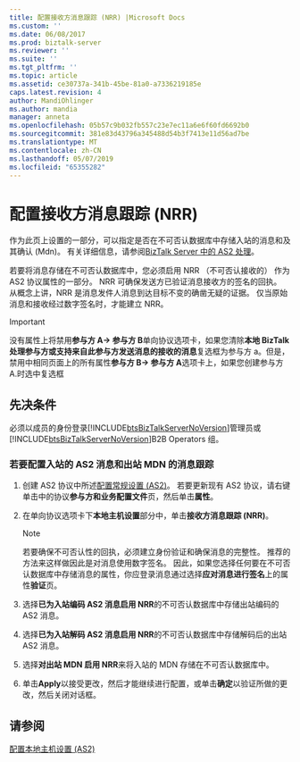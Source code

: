 ```yaml
---
title: 配置接收方消息跟踪 (NRR) |Microsoft Docs
ms.custom: ''
ms.date: 06/08/2017
ms.prod: biztalk-server
ms.reviewer: ''
ms.suite: ''
ms.tgt_pltfrm: ''
ms.topic: article
ms.assetid: ce30737a-341b-45be-81a0-a7336219185e
caps.latest.revision: 4
author: MandiOhlinger
ms.author: mandia
manager: anneta
ms.openlocfilehash: 05b57c9b032fb557c23e7ec11a6e6f60fd6692b0
ms.sourcegitcommit: 381e83d43796a345488d54b3f7413e11d56ad7be
ms.translationtype: MT
ms.contentlocale: zh-CN
ms.lasthandoff: 05/07/2019
ms.locfileid: "65355282"
---
```

# <a name="configuring-receiver-message-tracking-nrr"></a>配置接收方消息跟踪 (NRR)
作为此页上设置的一部分，可以指定是否在不可否认数据库中存储入站的消息和及其确认 (Mdn)。 有关详细信息，请参阅[BizTalk Server 中的 AS2 处理](../core/as2-processing-in-biztalk-server.md)。  
  
 若要将消息存储在不可否认数据库中，您必须启用 NRR （不可否认接收的） 作为 AS2 协议属性的一部分。 NRR 可确保发送方已验证消息接收方的签名的回执。 从概念上讲，NRR 是消息发件人消息到达目标不变的确凿无疑的证据。 仅当原始消息和接收经过数字签名时，才能建立 NRR。  
  
> [!IMPORTANT]
>  没有属性上将禁用**参与方 A-> 参与方 B**单向协议选项卡，如果您清除**本地 BizTalk 处理参与方或支持来自此参与方发送消息的接收的消息**复选框为参与方 a。但是，禁用中相同页面上的所有属性**参与方 B-> 参与方 A**选项卡上，如果您创建参与方 A.时选中复选框  
  
## <a name="prerequisites"></a>先决条件  
 必须以成员的身份登录[!INCLUDE[btsBizTalkServerNoVersion](../includes/btsbiztalkservernoversion-md.md)]管理员或[!INCLUDE[btsBizTalkServerNoVersion](../includes/btsbiztalkservernoversion-md.md)]B2B Operators 组。  
  
### <a name="to-configure-message-tracking-for-inbound-as2-messages-and-outbound-mdn"></a>若要配置入站的 AS2 消息和出站 MDN 的消息跟踪  
  
1.  创建 AS2 协议中所述[配置常规设置 (AS2)](../core/configuring-general-settings-as2.md)。 若要更新现有 AS2 协议，请右键单击中的协议**参与方和业务配置文件**页，然后单击**属性**。  
  
2.  在单向协议选项卡下**本地主机设置**部分中，单击**接收方消息跟踪 (NRR)**。  
  
    > [!NOTE]
    >  若要确保不可否认性的回执，必须建立身份验证和确保消息的完整性。 推荐的方法来这样做因此是对消息使用数字签名。 因此，如果您选择任何要在不可否认数据库中存储消息的属性，你应登录消息通过选择**应对消息进行签名**上的属性**验证**页。  
  
3.  选择**已为入站编码 AS2 消息启用 NRR**的不可否认数据库中存储出站编码的 AS2 消息。  
  
4.  选择**已为入站解码 AS2 消息启用 NRR**的不可否认数据库中存储解码后的出站 AS2 消息。  
  
5.  选择**对出站 MDN 启用 NRR**来将入站的 MDN 存储在不可否认数据库中。  
  
6.  单击**Apply**以接受更改，然后才能继续进行配置，或单击**确定**以验证所做的更改，然后关闭对话框。  
  
## <a name="see-also"></a>请参阅  
 [配置本地主机设置 (AS2)](../core/configuring-local-host-settings-as2.md)